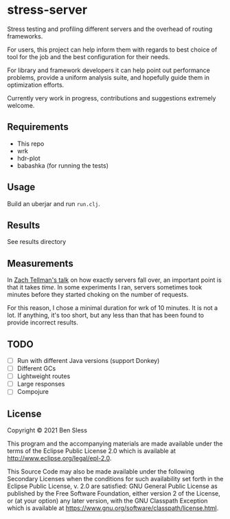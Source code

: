# stress-server

Stress testing and profiling different servers and the overhead of
routing frameworks.

For users, this project can help inform them with regards to best choice
of tool for the job and the best configuration for their needs.

For library and framework developers it can help point out performance
problems, provide a uniform analysis suite, and hopefully guide them in
optimization efforts.

Currently very work in progress, contributions and suggestions extremely welcome.

## Requirements

- This repo
- wrk
- hdr-plot
- babashka (for running the tests)

## Usage

Build an uberjar and run `run.clj`.

## Results

See results directory

## Measurements

In [Zach Tellman's talk](https://www.youtube.com/watch?v=1bNOO3xxMc0) on
how exactly servers fall over, an important point is that it takes
*time*. In some experiments I ran, servers sometimes took minutes before
they started choking on the number of requests.

For this reason, I chose a minimal duration for wrk of 10 minutes. It is
not a lot. If anything, it's too short, but any less than that has been
found to provide incorrect results.

## TODO

- [ ] Run with different Java versions (support Donkey)
- [ ] Different GCs
- [ ] Lightweight routes
- [ ] Large responses
- [ ] Compojure

## License

Copyright © 2021 Ben Sless

This program and the accompanying materials are made available under the
terms of the Eclipse Public License 2.0 which is available at
http://www.eclipse.org/legal/epl-2.0.

This Source Code may also be made available under the following Secondary
Licenses when the conditions for such availability set forth in the Eclipse
Public License, v. 2.0 are satisfied: GNU General Public License as published by
the Free Software Foundation, either version 2 of the License, or (at your
option) any later version, with the GNU Classpath Exception which is available
at https://www.gnu.org/software/classpath/license.html.

